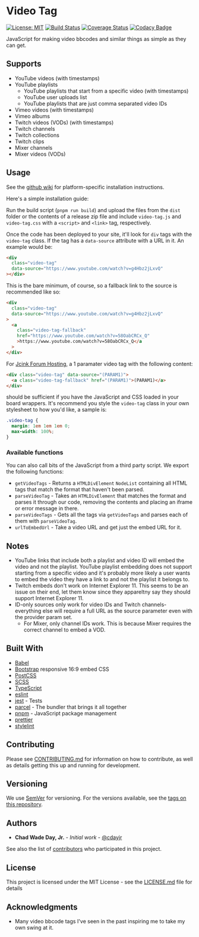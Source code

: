 # Video Tag

[![License: MIT](https://img.shields.io/badge/License-MIT-yellow.svg)](https://opensource.org/licenses/MIT)
[![Build Status](https://travis-ci.org/cdayjr/video-tag.svg?branch=master)](https://travis-ci.org/cdayjr/video-tag)
[![Coverage Status](https://api.codacy.com/project/badge/Coverage/1fed0cfae9a943318f77132d9cd4f674)](https://www.codacy.com/app/cdayjr/video-tag?utm_source=github.com&utm_medium=referral&utm_content=cdayjr/video-tag&utm_campaign=Badge_Coverage)
[![Codacy Badge](https://api.codacy.com/project/badge/Grade/62571b6fd46f4ea0b7550359cdb93e03)](https://app.codacy.com/app/cdayjr/video-tag?utm_source=github.com&utm_medium=referral&utm_content=cdayjr/video-tag&utm_campaign=Badge_Grade_Dashboard)

JavaScript for making video bbcodes and similar things as simple as they can get.

## Supports

- YouTube videos (with timestamps)
- YouTube playlists
  - YouTube playlists that start from a specific video (with timestamps)
  - YouTube user uploads list
  - YouTube playlists that are just comma separated video IDs
- Vimeo videos (with timestamps)
- Vimeo albums
- Twitch videos (VODs) (with timestamps)
- Twitch channels
- Twitch collections
- Twitch clips
- Mixer channels
- Mixer videos (VODs)

## Usage

See the [github wiki](https://github.com/cdayjr/video-tag/wiki) for
platform-specific installation instructions.

Here's a simple installation guide:

Run the build script (`pnpm run build`) and upload the files from the `dist`
folder or the contents of a release zip file and include `video-tag.js` and
`video-tag.css` with a `<script>` and `<link>` tag, respectively.

Once the code has been deployed to your site, it'll look for `div` tags with
the `video-tag` class. If the tag has a `data-source` attribute with a URL in
it. An example would be:

```html
<div
  class="video-tag"
  data-source="https://www.youtube.com/watch?v=g4Hbz2jLxvQ"
></div>
```

This is the bare minimum, of course, so a fallback link to the source is
recommended like so:

```html
<div
  class="video-tag"
  data-source="https://www.youtube.com/watch?v=g4Hbz2jLxvQ"
>
  <a
    class="video-tag-fallback"
    href="https://www.youtube.com/watch?v=58OabCRCx_Q"
    >https://www.youtube.com/watch?v=58OabCRCx_Q</a
  >
</div>
```

For [Jcink Forum Hosting](https://jcink.net), a 1 paramater video tag with the
following content:

```html
<div class="video-tag" data-source="(PARAM1)">
  <a class="video-tag-fallback" href="(PARAM1)">(PARAM1)</a>
</div>
```

should be sufficient if you have the JavaScript and CSS loaded in your board
wrappers. It's recommend you style the `video-tag` class in your own stylesheet
to how you'd like, a sample is:

```css
.video-tag {
  margin: 1em 1em 1em 0;
  max-width: 100%;
}
```

### Available functions

You can also call bits of the JavaScript from a third party script. We export
the following functions:

- `getVideoTags` - Returns a `HTMLDivElement` `NodeList` containing all HTML
  tags that match the format that haven't been parsed.
- `parseVideoTag` - Takes an `HTMLDivElement` that matches the format and parses
  it through our code, removing the contents and placing an iframe or error
  message in there.
- `parseVideoTags` - Gets all the tags via `getVideoTags` and parses each of
  them with `parseVideoTag`.
- `urlToEmbedUrl` - Take a video URL and get just the embed URL for it.

## Notes

- YouTube links that include both a playlist and video ID will embed the video
  and not the playlist. YouTube playlist embedding does not support
  starting from a specific video and it's probably more likely a user wants to
  embed the video they have a link to and not the playlist it belongs to.
- Twitch embeds don't work on Internet Explorer 11. This seems to be an issue
  on their end, let them know since they appareltny say they should support
  Internet Explorer 11.
- ID-only sources only work for video IDs and Twitch channels- everything else
  will require a full URL as the source parameter even with the provider param
  set.
  - For Mixer, only channel IDs work. This is because Mixer requires the
    correct channel to embed a VOD.

## Built With

- [Babel](https://babeljs.io/)
- [Bootstrap](https://getbootstrap.com/) responsive 16:9 embed CSS
- [PostCSS](https://postcss.org/)
- [SCSS](https://sass-lang.com/)
- [TypeScript](https://www.typescriptlang.org/)
- [eslint](https://eslint.org/)
- [jest](https://jestjs.io/) - Tests
- [parcel](https://parceljs.org/) - The bundler that brings it all together
- [pnpm](https://pnpm.js.org/) - JavaScript package management
- [prettier](https://prettier.io/)
- [stylelint](https://stylelint.io/)

## Contributing

Please see [CONTRIBUTING.md](CONTRIBUTING.md) for information on how to
contribute, as well as details getting this up and running for development.

## Versioning

We use [SemVer](http://semver.org/) for versioning. For the versions available,
see the [tags on this repository](https://github.com/cdayjr/video-tag/tags).

## Authors

- **Chad Wade Day, Jr.** - _Initial work_ - [@cdayjr](https://github.com/cdayjr)

See also the list of [contributors](https://github.com/cdayjr/video-tag/contributors)
who participated in this project.

## License

This project is licensed under the MIT License - see the [LICENSE.md](LICENSE.md)
file for details

## Acknowledgments

- Many video bbcode tags I've seen in the past inspiring me to take my own
  swing at it.
